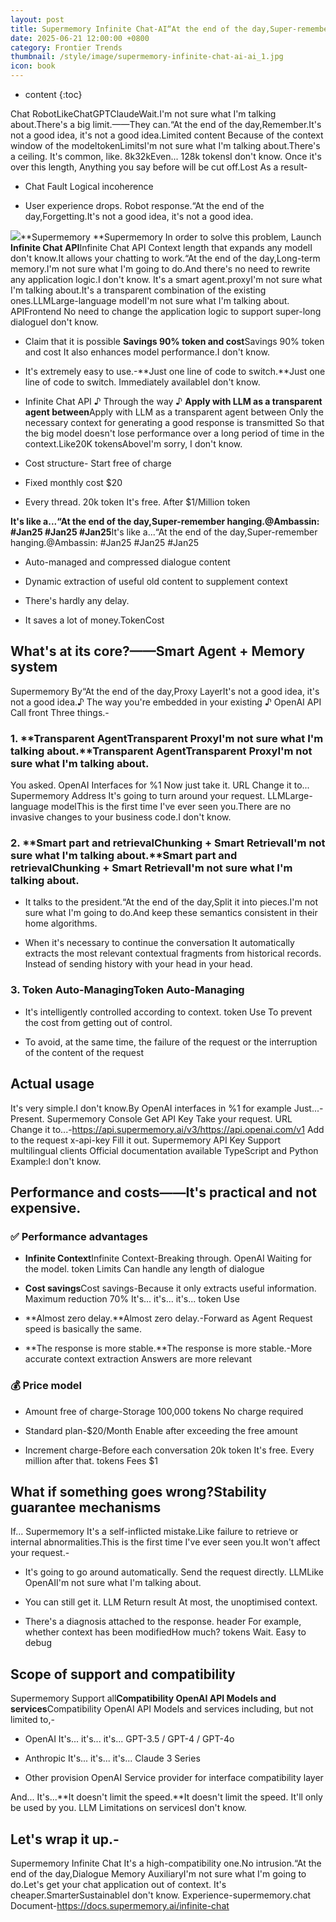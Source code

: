 ```yaml
---
layout: post
title: Supermemory Infinite Chat-AI“At the end of the day,Super-remember hanging.It's not a good idea, it's not a good idea. It's okay.AIOwn“At the end of the day,Infinite memory.It's not a good idea, it's not a good idea.Capacity
date: 2025-06-21 12:00:00 +0800
category: Frontier Trends
thumbnail: /style/image/supermemory-infinite-chat-ai-ai_1.jpg
icon: book
---
```

* content
{:toc}

Chat RobotLikeChatGPTClaudeWait.I'm not sure what I'm talking about.There's a big limit.——They can.“At the end of the day,Remember.It's not a good idea, it's not a good idea.Limited content Because of the context window of the modeltokenLimitsI'm not sure what I'm talking about.There's a ceiling. It's common, like. 8k32kEven... 128k tokensI don't know.
Once it's over this length, Anything you say before will be cut off.Lost As a result-

- Chat Fault Logical incoherence

- User experience drops. Robot response.“At the end of the day,Forgetting.It's not a good idea, it's not a good idea.

![](https://assets-v2.circle.so/vplpxb7gbqtpxx5l83tpup7139vn)**Supermemory **Supermemory In order to solve this problem,  Launch **Infinite Chat API**Infinite Chat API Context length that expands any modelI don't know.It allows your chatting to work.“At the end of the day,Long-term memory.I'm not sure what I'm going to do.And there's no need to rewrite any application logic.I don't know.
It's a smart agent.proxyI'm not sure what I'm talking about.It's a transparent combination of the existing ones.LLMLarge-language modelI'm not sure what I'm talking about. APIFrontend No need to change the application logic to support super-long dialogueI don't know.

- Claim that it is possible **Savings 90% token and cost**Savings 90% token and cost It also enhances model performance.I don't know.

- It's extremely easy to use.-**Just one line of code to switch.**Just one line of code to switch. Immediately availableI don't know.

- Infinite Chat API ♪ Through the way ♪ **Apply with LLM as a transparent agent between**Apply with LLM as a transparent agent between Only the necessary context for generating a good response is transmitted So that the big model doesn't lose performance over a long period of time in the context.Like20K tokensAboveI'm sorry, I don't know.

- Cost structure-
Start free of charge

- Fixed monthly cost $20

- Every thread. 20k token It's free. After $1/Million token

**It's like a...“At the end of the day,Super-remember hanging.@Ambassin: #Jan25 #Jan25 #Jan25**It's like a...“At the end of the day,Super-remember hanging.@Ambassin: #Jan25 #Jan25 #Jan25

- Auto-managed and compressed dialogue content

- Dynamic extraction of useful old content to supplement context

- There's hardly any delay.

- It saves a lot of money.TokenCost


## What's at its core?——Smart Agent + Memory system
Supermemory By“At the end of the day,Proxy LayerIt's not a good idea, it's not a good idea.♪ The way you're embedded in your existing ♪ OpenAI API Call front Three things.-

### 1. **Transparent AgentTransparent ProxyI'm not sure what I'm talking about.**Transparent AgentTransparent ProxyI'm not sure what I'm talking about.
You asked. OpenAI Interfaces for %1 Now just take it. URL Change it to... Supermemory Address It's going to turn around your request. LLMLarge-language modelThis is the first time I've ever seen you.There are no invasive changes to your business code.I don't know.

### 2. **Smart part and retrievalChunking + Smart RetrievalI'm not sure what I'm talking about.**Smart part and retrievalChunking + Smart RetrievalI'm not sure what I'm talking about.

- It talks to the president.“At the end of the day,Split it into pieces.I'm not sure what I'm going to do.And keep these semantics consistent in their home algorithms.

- When it's necessary to continue the conversation It automatically extracts the most relevant contextual fragments from historical records. Instead of sending history with your head in your head.

### 3. **Token Auto-Managing**Token Auto-Managing

- It's intelligently controlled according to context. token Use To prevent the cost from getting out of control.

- To avoid, at the same time, the failure of the request or the interruption of the content of the request

## Actual usage
It's very simple.I don't know.By OpenAI interfaces in %1 for example Just...-
Present. Supermemory Console Get API Key
Take your request. URL Change it to...-https://api.supermemory.ai/v3/https://api.openai.com/v1
Add to the request x-api-key Fill it out. Supermemory API Key
Support multilingual clients Official documentation available TypeScript and Python Example:I don't know.

## Performance and costs——It's practical and not expensive.

### ✅ Performance advantages

- **Infinite Context**Infinite Context-Breaking through. OpenAI Waiting for the model. token Limits Can handle any length of dialogue

- **Cost savings**Cost savings-Because it only extracts useful information. Maximum reduction 70% It's... it's... it's... token Use

- **Almost zero delay.**Almost zero delay.-Forward as Agent Request speed is basically the same.

- **The response is more stable.**The response is more stable.-More accurate context extraction Answers are more relevant

### 💰 Price model

- Amount free of charge-Storage 100,000 tokens No charge required

- Standard plan-$20/Month Enable after exceeding the free amount

- Increment charge-Before each conversation 20k token It's free. Every million after that. tokens Fees $1

## What if something goes wrong?Stability guarantee mechanisms
If... Supermemory It's a self-inflicted mistake.Like failure to retrieve or internal abnormalities.This is the first time I've ever seen you.It won't affect your request.-

- It's going to go around automatically. Send the request directly. LLMLike OpenAII'm not sure what I'm talking about.

- You can still get it. LLM Return result At most, the unoptimised context.

- There's a diagnosis attached to the response. header For example, whether context has been modifiedHow much? tokens Wait. Easy to debug

## Scope of support and compatibility
Supermemory Support all**Compatibility OpenAI API Models and services**Compatibility OpenAI API Models and services including, but not limited to,-

- OpenAI It's... it's... it's... GPT-3.5 / GPT-4 / GPT-4o

- Anthropic It's... it's... it's... Claude 3 Series

- Other provision OpenAI Service provider for interface compatibility layer

And... It's...**It doesn't limit the speed.**It doesn't limit the speed. It'll only be used by you. LLM Limitations on servicesI don't know.

## Let's wrap it up.-
Supermemory Infinite Chat It's a high-compatibility one.No intrusion.“At the end of the day,Dialogue Memory AuxiliaryI'm not sure what I'm going to do.Let's get your chat application out of context. It's cheaper.SmarterSustainableI don't know.
Experience-supermemory.chat   
Document-https://docs.supermemory.ai/infinite-chat
